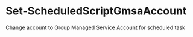 # Set-ScheduledScriptGmsaAccount
Change account to Group Managed Service Account for scheduled task
